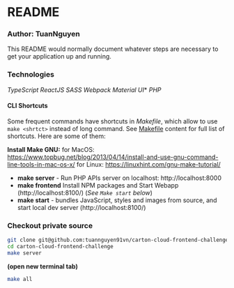 # README #
### Author: TuanNguyen ###
This README would normally document whatever steps are necessary to get your application up and running.

### Technologies ###

*TypeScript*
*ReactJS*
*SASS*
*Webpack*
*Material UI**
*PHP*

#### CLI Shortcuts
Some frequent commands have shortcuts in *Makefile*, which allow to use ```make <shrtct>```
instead of long command. See [Makefile](Makefile) content for full list of shortcuts.
Here are some of them:

**Install Make GNU:**
for MacOS: https://www.topbug.net/blog/2013/04/14/install-and-use-gnu-command-line-tools-in-mac-os-x/
for Linux: https://linuxhint.com/gnu-make-tutorial/

* **make server** - Run PHP APIs server on localhost: http://localhost:8000
* **make frontend** Install NPM packages and Start Webapp (http://localhost:8100/) (*See `Make start` below*)
* **make start** - bundles JavaScript, styles and images from source, and start
local dev server (http://localhost:8100/)

### Checkout private source
```bash
git clone git@github.com:tuannguyen91vn/carton-cloud-frontend-challenge.git
cd carton-cloud-frontend-challenge
make server
```
**(open new terminal tab)**
```bash
make all
```
